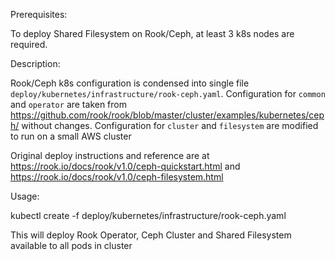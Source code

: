 Prerequisites:

To deploy Shared Filesystem on Rook/Ceph, at least 3 k8s nodes are required.

Description:

Rook/Ceph k8s configuration is condensed into single file `deploy/kubernetes/infrastructure/rook-ceph.yaml`. 
Configuration for `common` and `operator` are taken from https://github.com/rook/rook/blob/master/cluster/examples/kubernetes/ceph/ without changes. 
Configuration for `cluster` and `filesystem` are modified to run on a small AWS cluster

Original deploy instructions and reference are at 
https://rook.io/docs/rook/v1.0/ceph-quickstart.html
and
https://rook.io/docs/rook/v1.0/ceph-filesystem.html

Usage:

kubectl create -f deploy/kubernetes/infrastructure/rook-ceph.yaml

This will deploy Rook Operator, Ceph Cluster and Shared Filesystem available to all pods in cluster
